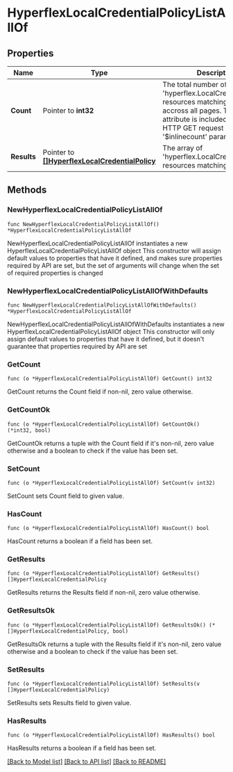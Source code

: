 # HyperflexLocalCredentialPolicyListAllOf

## Properties

Name | Type | Description | Notes
------------ | ------------- | ------------- | -------------
**Count** | Pointer to **int32** | The total number of &#39;hyperflex.LocalCredentialPolicy&#39; resources matching the request, accross all pages. The &#39;Count&#39; attribute is included when the HTTP GET request includes the &#39;$inlinecount&#39; parameter. | [optional] 
**Results** | Pointer to [**[]HyperflexLocalCredentialPolicy**](hyperflex.LocalCredentialPolicy.md) | The array of &#39;hyperflex.LocalCredentialPolicy&#39; resources matching the request. | [optional] 

## Methods

### NewHyperflexLocalCredentialPolicyListAllOf

`func NewHyperflexLocalCredentialPolicyListAllOf() *HyperflexLocalCredentialPolicyListAllOf`

NewHyperflexLocalCredentialPolicyListAllOf instantiates a new HyperflexLocalCredentialPolicyListAllOf object
This constructor will assign default values to properties that have it defined,
and makes sure properties required by API are set, but the set of arguments
will change when the set of required properties is changed

### NewHyperflexLocalCredentialPolicyListAllOfWithDefaults

`func NewHyperflexLocalCredentialPolicyListAllOfWithDefaults() *HyperflexLocalCredentialPolicyListAllOf`

NewHyperflexLocalCredentialPolicyListAllOfWithDefaults instantiates a new HyperflexLocalCredentialPolicyListAllOf object
This constructor will only assign default values to properties that have it defined,
but it doesn't guarantee that properties required by API are set

### GetCount

`func (o *HyperflexLocalCredentialPolicyListAllOf) GetCount() int32`

GetCount returns the Count field if non-nil, zero value otherwise.

### GetCountOk

`func (o *HyperflexLocalCredentialPolicyListAllOf) GetCountOk() (*int32, bool)`

GetCountOk returns a tuple with the Count field if it's non-nil, zero value otherwise
and a boolean to check if the value has been set.

### SetCount

`func (o *HyperflexLocalCredentialPolicyListAllOf) SetCount(v int32)`

SetCount sets Count field to given value.

### HasCount

`func (o *HyperflexLocalCredentialPolicyListAllOf) HasCount() bool`

HasCount returns a boolean if a field has been set.

### GetResults

`func (o *HyperflexLocalCredentialPolicyListAllOf) GetResults() []HyperflexLocalCredentialPolicy`

GetResults returns the Results field if non-nil, zero value otherwise.

### GetResultsOk

`func (o *HyperflexLocalCredentialPolicyListAllOf) GetResultsOk() (*[]HyperflexLocalCredentialPolicy, bool)`

GetResultsOk returns a tuple with the Results field if it's non-nil, zero value otherwise
and a boolean to check if the value has been set.

### SetResults

`func (o *HyperflexLocalCredentialPolicyListAllOf) SetResults(v []HyperflexLocalCredentialPolicy)`

SetResults sets Results field to given value.

### HasResults

`func (o *HyperflexLocalCredentialPolicyListAllOf) HasResults() bool`

HasResults returns a boolean if a field has been set.


[[Back to Model list]](../README.md#documentation-for-models) [[Back to API list]](../README.md#documentation-for-api-endpoints) [[Back to README]](../README.md)


